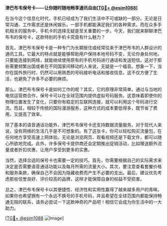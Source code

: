 **津巴布韦保号卡——让你随时随地畅享通讯自由[[TG💪+ @esim1088](https://t.me/s/esim1088)]**

在当今这个信息化时代，手机已经成为了我们生活中不可或缺的一部分。无论是日常沟通、工作需求还是休闲娱乐，一部手机都能满足我们的各种需求。而在众多手机相关的服务中，手机卡的选择无疑是至关重要的一步。今天，我们就来聊聊津巴布韦的保号卡，这款特别的手机卡究竟有什么魅力？

首先，津巴布韦保号卡是一种专门为长期居住或经常往来于津巴布韦的人群设计的通讯工具。它最大的特点就是能够帮助用户保持本地号码不变，无论你身处何地，只要能连接到网络，就能继续使用原有的手机号码进行通话和发送短信。这对于那些需要频繁出国或者在不同国家间移动的人来说，无疑是一个福音。想象一下，当你在国外旅行时，仍然可以用熟悉的号码接听电话和接收信息，这不仅方便了生活，也避免了许多不必要的麻烦。

那么，津巴布韦保号卡是如何工作的呢？其实，它的原理非常简单。通过与当地的电信运营商合作，保号卡可以在全球范围内提供虚拟号码服务。这意味着即使你的物理位置发生了变化，只要你有稳定的互联网连接，就可以利用这个号码进行交流。而且，相较于传统的国际漫游服务，这种方式的成本要低得多，既节省了费用，又提高了效率。

除了基本的语音通话功能外，津巴布韦保号卡还支持数据流量服务。对于现代人来说，没有网络的生活几乎是不可想象的。有了这张卡，你可以轻松购买流量包，在任何地方享受高速上网体验。无论是浏览网页、观看视频还是下载文件，都可以随心所欲地完成。此外，许多保号卡提供商还会定期推出促销活动，比如赠送额外流量或者折扣优惠，让用户享受到更多的实惠。

当然，选择合适的保号卡也需要一定的技巧。首先，你需要根据自己的实际需求来决定是否需要语音通话功能以及每月所需的流量大小。其次，要注意查看套餐价格和服务条款，确保自己不会因为隐藏收费而产生不必要的支出。最后，建议优先考虑那些信誉良好、评价较高的品牌，这样才能保障自身的权益不受损害。

总之，津巴布韦保号卡以其便捷性、经济性和实用性赢得了越来越多用户的青睐。如果你也希望拥有一个永远不换号的手机号码，并且希望在全球范围内都能保持畅通无阻的联系，请务必尝试一下这款神奇的产品吧！相信它会成为你生活中的一大助力。

[[TG💪+ @esim1088](https://t.me/s/esim1088) ![Image](https://i.postimg.cc/4NQfJmqS/Snipaste-2025-05-13-00-14-12.png)]
